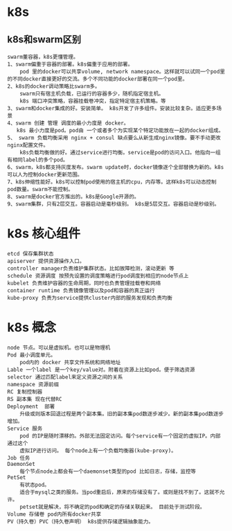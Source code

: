 # k8s 
## k8s和swarm区别
    swarm董容器，k8s更懂管理。
    1、swarm偏重于容器的部署。k8s偏重于应用的部署。
        pod 里的docker可以共享volume, network namespace。这样就可以试同一个pod里的不同docker直接更好的交流。多个不同功能的docker部署在同一个pod里。
    2、k8s的docker调动策略比swarm多。
        swarm只有宿主机负载，已运行的容器多少，随机指定宿主机。
        k8s 端口冲突策略，容器挂载卷冲突，指定特定宿主机策略。等
    3、swarm和docker集成的好。安装简单。 k8s开发了许多组件。安装比较复杂。适应更多场景
    4、swarm 创建 管理 调度的最小力度是 docker。
       k8s 最小力度是pod。pod由 一个或者多个为实现某个特定功能放在一起的docker组成。
    5、 swarm 负载均衡采用 nginx + consul 缺点要么从新生成nginx镜像。要不手动更改nginx配置文件。
        k8s负载均衡做的好。通过service进行均衡。service是pod的访问入口。他指向一组有相同label的多个pod。
    6、swarm，k8s都支持灰度发布。swarm update时，docker镜像逐个全部替换为新的。k8s可以人为控制docker更新范围。
    7、k8s伸缩性能好。k8s可以控制pod使用的宿主机的cpu，内存等。这样k8s可以动态控制pod数量。swarm不能控制。
    8、swarm是docker官方推出的。k8s是Google开源的。 
    9、swarm集群，只有2层交互。容器启动是毫秒级别。 k8s是5层交互。容器启动是秒级别。

# k8s 核心组件
    etcd 保存集群状态
    apiserver 提供资源操作入口。
    controller manager负责维护集群状态。比如故障检测，滚动更新 等
    schedule 资源调度 按预先设置的调度策略进行pod调度到相应的node节点上
    kubelet 负责维护容器的生命周期，同时也负责管理挂载卷和网络
    container runtime 负责镜像管理以及pod和容器的真正运行
    kube-proxy 负责为service提供cluster内部的服务发现和负责均衡

# k8s 概念
    node 节点。可以是虚拟机。也可以是物理机
    Pod 最小调度单元。 
        pod内的 docker 共享文件系统和网络地址
    Lable 一个label 是一个key/value对。附着在资源上比如pod。便于筛选资源
    selector 通过匹配label来定义资源之间的关系
    namespace 资源前缀
    RC 复制控制器
    RS 副本集 现在代替RC 
    Deployment  部署 
        升级或则版本回退过程是两个副本集。旧的副本集pod数逐步减少。新的副本集pod数逐步增加。
    Service 服务
        pod 的IP是随时漂移的。外部无法固定访问。每个service有一个固定的虚拟IP。内部通过这个
        虚拟IP进行访问。 每个node上有一个负载均衡器(kube-proxy)。
    Job 任务 
    DaemonSet
        每个节点node上都会有一个daemonset类型的pod 比如日志，存储，监控等
    PetSet
        有状态pod。 
        适合于mysql之类的服务。当pod重启后，原来的存储没有了。或则是找不到了。这就不允许。
        petset就是解决，将不确定的pod和确定的存储关联起来。 目前处于测试阶段。
    Volume 存储卷 pod内所有docker共享
    PV（持久卷）PVC（持久卷声明） k8s提供存储逻辑抽象能力。




